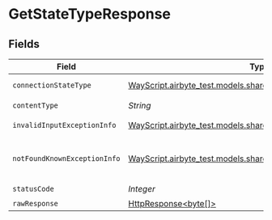 # GetStateTypeResponse


## Fields

| Field                                                                                                                    | Type                                                                                                                     | Required                                                                                                                 | Description                                                                                                              |
| ------------------------------------------------------------------------------------------------------------------------ | ------------------------------------------------------------------------------------------------------------------------ | ------------------------------------------------------------------------------------------------------------------------ | ------------------------------------------------------------------------------------------------------------------------ |
| `connectionStateType`                                                                                                    | [WayScript.airbyte_test.models.shared.ConnectionStateType](../../models/shared/ConnectionStateType.md)                   | :heavy_minus_sign:                                                                                                       | Successful operation                                                                                                     |
| `contentType`                                                                                                            | *String*                                                                                                                 | :heavy_check_mark:                                                                                                       | N/A                                                                                                                      |
| `invalidInputExceptionInfo`                                                                                              | [WayScript.airbyte_test.models.shared.InvalidInputExceptionInfo](../../models/shared/InvalidInputExceptionInfo.md)       | :heavy_minus_sign:                                                                                                       | Input failed validation                                                                                                  |
| `notFoundKnownExceptionInfo`                                                                                             | [WayScript.airbyte_test.models.shared.NotFoundKnownExceptionInfo](../../models/shared/NotFoundKnownExceptionInfo.md)     | :heavy_minus_sign:                                                                                                       | Object with given id was not found.                                                                                      |
| `statusCode`                                                                                                             | *Integer*                                                                                                                | :heavy_check_mark:                                                                                                       | N/A                                                                                                                      |
| `rawResponse`                                                                                                            | [HttpResponse<byte[]>](https://docs.oracle.com/en/java/javase/11/docs/api/java.net.http/java/net/http/HttpResponse.html) | :heavy_minus_sign:                                                                                                       | N/A                                                                                                                      |